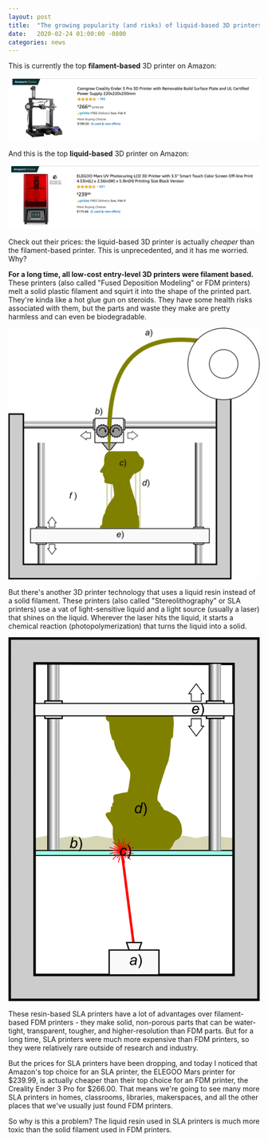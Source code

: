 ```yaml
---
layout: post
title:  "The growing popularity (and risks) of liquid-based 3D printers"
date:   2020-02-24 01:00:00 -0800
categories: news
---
```


This is currently the top **filament-based** 3D printer on Amazon:

![](/assets/amazon_fdm.png)

And this is the top **liquid-based** 3D printer on Amazon:

![](/assets/amazon_sla.png)

Check out their prices:  the liquid-based 3D printer is actually *cheaper* than the filament-based printer.  This is unprecedented, and it has me worried.  Why?  

**For a long time, all low-cost entry-level 3D printers were filament based.**  These printers (also called "Fused Deposition Modeling" or FDM printers) melt a solid plastic filament and squirt it into the shape of the printed part.  They're kinda like a hot glue gun on steroids.  They have some health risks associated with them, but the parts and waste they make are pretty harmless and can even be biodegradable.

![](/assets/fdm-schematic.png)

But there's another 3D printer technology that uses a liquid resin instead of a solid filament.  These printers (also called "Stereolithography" or SLA printers) use a vat of light-sensitive liquid and a light source (usually a laser) that shines on the liquid.  Wherever the laser hits the liquid, it starts a chemical reaction (photopolymerization) that turns the liquid into a solid.

![](/assets/sla-schematic.png)

These resin-based SLA printers have a lot of advantages over filament-based FDM printers - they make solid, non-porous parts that can be water-tight, transparent, tougher, and higher-resolution than FDM parts.  But for a long time, SLA printers were much more expensive than FDM printers, so they were relatively rare outside of research and industry.

But the prices for SLA printers have been dropping, and today I noticed that Amazon's top choice for an SLA printer, the ELEGOO Mars printer for $239.99, is actually cheaper than their top choice for an FDM printer, the Creality Ender 3 Pro for $266.00.  That means we're going to see many more SLA printers in homes, classrooms, libraries, makerspaces, and all the other places that we've usually just found FDM printers.

So why is this a problem?  The liquid resin used in SLA printers is much more toxic than the solid filament used in FDM printers.  